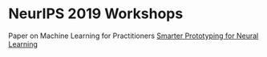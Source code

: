 # NeurIPS 2019 Workshops
Paper on Machine Learning for Practitioners
 <a href="https://openreview.net/forum?id=H1l7mN6AwH">Smarter Prototyping for Neural Learning</a> 
